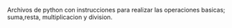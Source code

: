 Archivos de python con instrucciones para realizar las operaciones basicas; suma,resta, multiplicacion y division.

